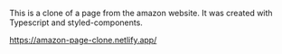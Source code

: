 This is a clone of a page from the amazon website. 
It was created with Typescript and styled-components.


https://amazon-page-clone.netlify.app/

